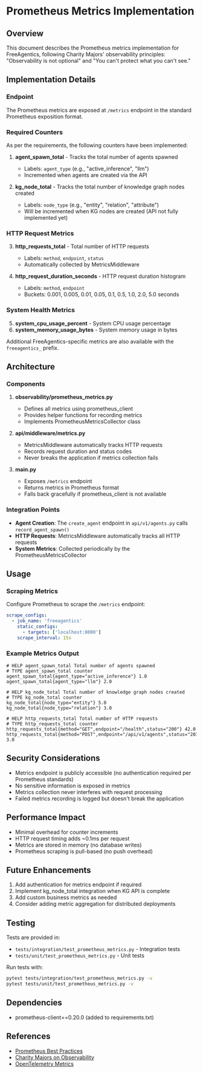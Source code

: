 # Prometheus Metrics Implementation

## Overview

This document describes the Prometheus metrics implementation for FreeAgentics, following Charity Majors' observability principles: "Observability is not optional" and "You can't protect what you can't see."

## Implementation Details

### Endpoint

The Prometheus metrics are exposed at `/metrics` endpoint in the standard Prometheus exposition format.

### Required Counters

As per the requirements, the following counters have been implemented:

1. **agent_spawn_total** - Tracks the total number of agents spawned
   - Labels: `agent_type` (e.g., "active_inference", "llm")
   - Incremented when agents are created via the API

2. **kg_node_total** - Tracks the total number of knowledge graph nodes created
   - Labels: `node_type` (e.g., "entity", "relation", "attribute")
   - Will be incremented when KG nodes are created (API not fully implemented yet)

### HTTP Request Metrics

3. **http_requests_total** - Total number of HTTP requests
   - Labels: `method`, `endpoint`, `status`
   - Automatically collected by MetricsMiddleware

4. **http_request_duration_seconds** - HTTP request duration histogram
   - Labels: `method`, `endpoint`
   - Buckets: 0.001, 0.005, 0.01, 0.05, 0.1, 0.5, 1.0, 2.0, 5.0 seconds

### System Health Metrics

5. **system_cpu_usage_percent** - System CPU usage percentage
6. **system_memory_usage_bytes** - System memory usage in bytes

Additional FreeAgentics-specific metrics are also available with the `freeagentics_` prefix.

## Architecture

### Components

1. **observability/prometheus_metrics.py**
   - Defines all metrics using prometheus_client
   - Provides helper functions for recording metrics
   - Implements PrometheusMetricsCollector class

2. **api/middleware/metrics.py**
   - MetricsMiddleware automatically tracks HTTP requests
   - Records request duration and status codes
   - Never breaks the application if metrics collection fails

3. **main.py**
   - Exposes `/metrics` endpoint
   - Returns metrics in Prometheus format
   - Falls back gracefully if prometheus_client is not available

### Integration Points

- **Agent Creation**: The `create_agent` endpoint in `api/v1/agents.py` calls `record_agent_spawn()`
- **HTTP Requests**: MetricsMiddleware automatically tracks all HTTP requests
- **System Metrics**: Collected periodically by the PrometheusMetricsCollector

## Usage

### Scraping Metrics

Configure Prometheus to scrape the `/metrics` endpoint:

```yaml
scrape_configs:
  - job_name: 'freeagentics'
    static_configs:
      - targets: ['localhost:8000']
    scrape_interval: 15s
```

### Example Metrics Output

```
# HELP agent_spawn_total Total number of agents spawned
# TYPE agent_spawn_total counter
agent_spawn_total{agent_type="active_inference"} 1.0
agent_spawn_total{agent_type="llm"} 2.0

# HELP kg_node_total Total number of knowledge graph nodes created
# TYPE kg_node_total counter
kg_node_total{node_type="entity"} 5.0
kg_node_total{node_type="relation"} 3.0

# HELP http_requests_total Total number of HTTP requests
# TYPE http_requests_total counter
http_requests_total{method="GET",endpoint="/health",status="200"} 42.0
http_requests_total{method="POST",endpoint="/api/v1/agents",status="201"} 3.0
```

## Security Considerations

- Metrics endpoint is publicly accessible (no authentication required per Prometheus standards)
- No sensitive information is exposed in metrics
- Metrics collection never interferes with request processing
- Failed metrics recording is logged but doesn't break the application

## Performance Impact

- Minimal overhead for counter increments
- HTTP request timing adds ~0.1ms per request
- Metrics are stored in memory (no database writes)
- Prometheus scraping is pull-based (no push overhead)

## Future Enhancements

1. Add authentication for metrics endpoint if required
2. Implement kg_node_total integration when KG API is complete
3. Add custom business metrics as needed
4. Consider adding metric aggregation for distributed deployments

## Testing

Tests are provided in:
- `tests/integration/test_prometheus_metrics.py` - Integration tests
- `tests/unit/test_prometheus_metrics.py` - Unit tests

Run tests with:
```bash
pytest tests/integration/test_prometheus_metrics.py -v
pytest tests/unit/test_prometheus_metrics.py -v
```

## Dependencies

- prometheus-client==0.20.0 (added to requirements.txt)

## References

- [Prometheus Best Practices](https://prometheus.io/docs/practices/)
- [Charity Majors on Observability](https://charity.wtf/tag/observability/)
- [OpenTelemetry Metrics](https://opentelemetry.io/docs/concepts/signals/metrics/)